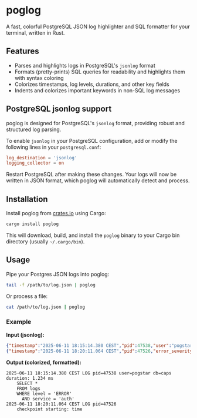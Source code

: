 # poglog

A fast, colorful PostgreSQL JSON log highlighter and SQL formatter for your terminal, written in Rust.

## Features

- Parses and highlights logs in PostgreSQL's `jsonlog` format
- Formats (pretty-prints) SQL queries for readability and highlights them with syntax coloring
- Colorizes timestamps, log levels, durations, and other key fields
- Indents and colorizes important keywords in non-SQL log messages

## PostgreSQL jsonlog support

poglog is designed for PostgreSQL's `jsonlog` format, providing robust and structured log parsing.

To enable `jsonlog` in your PostgreSQL configuration, add or modify the following lines in your `postgresql.conf`:

```conf
log_destination = 'jsonlog'
logging_collector = on
```

Restart PostgreSQL after making these changes. Your logs will now be written in JSON format, which poglog will automatically detect and process.

## Installation

Install poglog from [crates.io](https://crates.io/crates/poglog) using Cargo:

```sh
cargo install poglog
```

This will download, build, and install the `poglog` binary to your Cargo bin directory (usually `~/.cargo/bin`).

## Usage

Pipe your Postgres JSON logs into poglog:

```sh
tail -f /path/to/log.json | poglog
```

Or process a file:

```sh
cat /path/to/log.json | poglog
```

### Example

**Input (jsonlog):**
```json
{"timestamp":"2025-06-11 18:15:14.380 CEST","pid":47538,"user":"pogstar","dbname":"caps","error_severity":"LOG","message":"duration: 1.234 ms  statement: SELECT * FROM logs WHERE level = 'ERROR' AND service = 'auth'"}
{"timestamp":"2025-06-11 18:20:11.064 CEST","pid":47526,"error_severity":"LOG","message":"checkpoint starting: time"}
```

**Output (colorized, formatted):**
```
2025-06-11 18:15:14.380 CEST LOG pid=47538 user=pogstar db=caps duration: 1.234 ms
    SELECT *
    FROM logs
    WHERE level = 'ERROR'
      AND service = 'auth'
2025-06-11 18:20:11.064 CEST LOG pid=47526
    checkpoint starting: time
```
